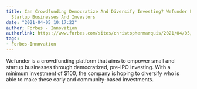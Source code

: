 ```yaml
---
title: Can Crowdfunding Democratize And Diversify Investing? Wefunder Focuses On Small,
  Startup Businesses And Investors
date: "2021-04-05 10:17:22"
author: Forbes - Innovation
authorlink: https://www.forbes.com/sites/christophermarquis/2021/04/05/can-crowdfunding-democratize-and-diversify-investing-wefunder-focuses-on-small-startup-businesses-and-investors/
tags:
- Forbes-Innovation
---
```

Wefunder is a crowdfunding platform that aims to empower small and startup businesses through democratized, pre-IPO investing. With a minimum investment of $100, the company is hoping to diversify who is able to make these early and community-based investments.
